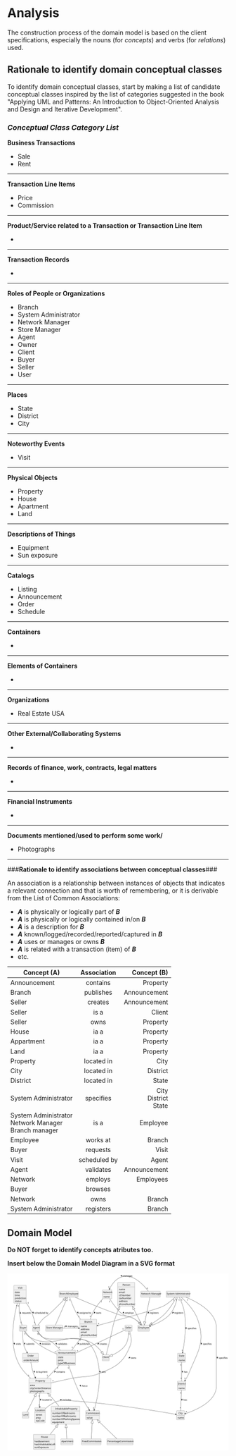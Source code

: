 # Analysis

The construction process of the domain model is based on the client specifications, especially the nouns (for _concepts_) and verbs (for _relations_) used. 

## Rationale to identify domain conceptual classes ##
To identify domain conceptual classes, start by making a list of candidate conceptual classes inspired by the list of categories suggested in the book "Applying UML and Patterns: An Introduction to Object-Oriented Analysis and Design and Iterative Development". 


### _Conceptual Class Category List_ ###

**Business Transactions**

* Sale
* Rent

---

**Transaction Line Items**

* Price
* Commission

---

**Product/Service related to a Transaction or Transaction Line Item**

*  

---


**Transaction Records**

*  

---  


**Roles of People or Organizations**

* Branch
* System Administrator
* Network Manager
* Store Manager
* Agent
* Owner
* Client
* Buyer
* Seller
* User

---


**Places**

* State
* District
* City

---

**Noteworthy Events**

* Visit

---


**Physical Objects**

* Property
* House
* Apartment
* Land

---


**Descriptions of Things**

* Equipment
* Sun exposure


---


**Catalogs**

* Listing
* Announcement
* Order
* Schedule

---


**Containers**

*  

---


**Elements of Containers**

*  

---


**Organizations**

*  Real Estate USA

---

**Other External/Collaborating Systems**

*  


---


**Records of finance, work, contracts, legal matters**

* 

---


**Financial Instruments**

*  

---


**Documents mentioned/used to perform some work/**

* Photographs
---



###**Rationale to identify associations between conceptual classes**###

An association is a relationship between instances of objects that indicates a relevant connection and that is worth of remembering, or it is derivable from the List of Common Associations: 

+ **_A_** is physically or logically part of **_B_**
+ **_A_** is physically or logically contained in/on **_B_**
+ **_A_** is a description for **_B_**
+ **_A_** known/logged/recorded/reported/captured in **_B_**
+ **_A_** uses or manages or owns **_B_**
+ **_A_** is related with a transaction (item) of **_B_**
+ etc.



| Concept (A) 		                                               |  Association   	   |                 Concept (B) |
|--------------------------------------------------------------|:------------------:|----------------------------:|
| Announcement  	                                              |  contains    		 	  |                    Property |
| Branch	                                                      | publishes     		 	 |                Announcement |
| 	      Seller                                                |    creates		 	     |                Announcement |
| 	         Seller                                             |     	is a 	 	      |                      Client |
| 	          Seller                                            |      	owns	 	      |                    Property |
| 	           House                                            |      		 ia a	      |                    Property |
| 	           Appartment                                       |      		 ia a	      |                    Property |
| 	           Land                                             |      		 ia a	      |                    Property |
| 	            Property                                        |   		 	located in   |                        City |
| 	     City                                                   |    located in		    |                    District |
| District	                                                    |    located in		    |                       State |
| 	          System Administrator                              |  specifies    		   | City<br/>District<br/>State |
| System Administrator<br/>Network Manager<br/>Branch manager	 |  is a          		  |                    Employee |
| 	                      Employee                              |   works at    		   |                      Branch |
| 	                              Buyer                         |     requests		     |                       Visit |
| 	                       Visit                                |   scheduled by		   |                       Agent |
| 	                                 Agent                      |    validates		     |                Announcement |
| 	                Network                                     |     employs		      |                   Employees |
| 	                  Buyer                                     |     browses		      |                             |
| 	                 Network                                    |       owns		       |                      Branch |
| 	                   System Administrator                     |  registers     		  |                      Branch |



## Domain Model

**Do NOT forget to identify concepts atributes too.**

**Insert below the Domain Model Diagram in a SVG format**

![Domain Model](svg/project-domain-model.svg)



